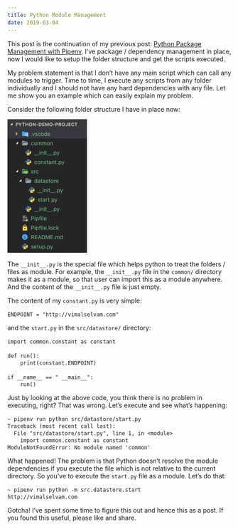```yaml
---
title: Python Module Management
date: 2019-03-04
---
```


This post is the continuation of my previous post: [Python Package Management with Pipenv](../python-package-management-with-pipenv). I’ve package / dependency management in place, now I would like to setup the folder structure and get the scripts executed.

My problem statement is that I don’t have any main script which can call any modules to trigger. Time to time, I execute any scripts from any folder individually and I should not have any hard dependencies with any file. Let me show you an example which can easily explain my problem.

Consider the following folder structure I have in place now:

[![Folder structure](./python-demo-project-structure.png)](./python-demo-project-structure.png)

The `__init__.py` is the special file which helps python to treat the folders / files as module. For example, the `__init__.py` file in the `common/` directory makes it as a module, so that user can import this as a module anywhere. And the content of the `__init__.py` file is just empty.

The content of my `constant.py` is very simple:

```
ENDPOINT = "http://vimalselvam.com"
```

and the `start.py` in the `src/datastore/` directory:

```
import common.constant as constant

def run():
    print(constant.ENDPOINT)

if __name__ == " __main__":
    run()
```

Just by looking at the above code, you think there is no problem in executing, right? That was wrong. Let’s execute and see what’s happening:

```
~ pipenv run python src/datastore/start.py
Traceback (most recent call last):
  File "src/datastore/start.py", line 1, in <module>
    import common.constant as constant
ModuleNotFoundError: No module named 'common'
```

What happened! The problem is that Python doesn’t resolve the module dependencies if you execute the file which is not relative to the current directory. So you’ve to execute the `start.py` file as a module. Let’s do that:

```
~ pipenv run python -m src.datastore.start
http://vimalselvam.com
```

Gotcha! I’ve spent some time to figure this out and hence this as a post. If you found this useful, please like and share.
